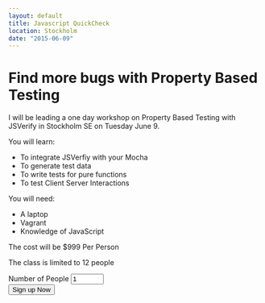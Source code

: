 ```yaml
---
layout: default
title: Javascript QuickCheck
location: Stockholm
date: "2015-06-09"
---
```


# Find more bugs with Property Based Testing

I will be leading a one day workshop on Property Based Testing with JSVerify in Stockholm SE on Tuesday June 9.

You will learn:

* To integrate JSVerfiy with your Mocha
* To generate test data
* To write tests for pure functions
* To test Client Server Interactions


You will need:

* A laptop
* Vagrant
* Knowledge of JavaScript
 
The cost will be $999 Per Person

The class is limited to 12 people

<form action='https://www.2checkout.com/checkout/purchase' method='post'>
  <input type='hidden' name='sid' value='202487840'>
  <input type='hidden' name='quantity' value='1'>
  <input type='hidden' name='product_id' value='5'>
  <label>Number of People</label>
  <input name='quantity' type='text' size='5' value="1"><br/>
  <input name='submit' type='submit' class="small_cta_button" value='Sign up Now'>
</form>
